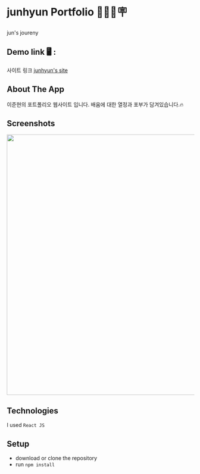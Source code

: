 # junhyun Portfolio 🙎🏻‍♂️🪧
jun's joureny

## Demo link 🖥 :
사이트 링크 [junhyun's site](https://junsjourney.site)

## About The App 
이준현의 포트폴리오 웹사이트 입니다. 배움에 대한 열정과 포부가 담겨있습니다.🔥

## Screenshots
<img src="https://user-images.githubusercontent.com/71690036/147659181-cc287d78-c093-45c1-8832-8ba44e62d271.png" width="700"/>


## Technologies
I used `React JS`

## Setup
- download or clone the repository
- run `npm install`

